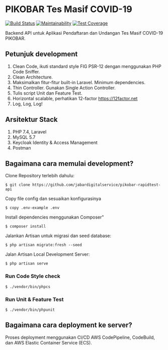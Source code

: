 # PIKOBAR Tes Masif COVID-19

[![Build Status](https://travis-ci.org/jabardigitalservice/pikobar-rapidtest-api.svg?branch=master)](https://travis-ci.org/jabardigitalservice/pikobar-rapidtest-api)
[![Maintainability](https://api.codeclimate.com/v1/badges/fae1475c143f7a532884/maintainability)](https://codeclimate.com/github/jabardigitalservice/pikobar-rapidtest-api/maintainability)
[![Test Coverage](https://api.codeclimate.com/v1/badges/fae1475c143f7a532884/test_coverage)](https://codeclimate.com/github/jabardigitalservice/pikobar-rapidtest-api/test_coverage)

Backend API untuk Aplikasi Pendaftaran dan Undangan Tes Masif COVID-19 PIKOBAR. 

## Petunjuk development
1. Clean Code, ikuti standard style FIG PSR-12 dengan menggunakan PHP Code Sniffer.
2. Clean Architecture.
3. Maksimalkan fitur-fitur built-in Laravel. Minimum dependencies.
4. Thin Controller. Gunakan Single Action Controller.
5. Tulis script Unit dan Feature Test.
6. Horizontal scalable, perhatikan 12-factor https://12factor.net
7. Log, Log, Log!

## Arsitektur Stack
1. PHP 7.4, Laravel
2. MySQL 5.7
3. Keycloak Identity & Access Management
4. Postman

## Bagaimana cara memulai development?
Clone Repository terlebih dahulu:
```
$ git clone https://github.com/jabardigitalservice/pikobar-rapidtest-api
```

Copy file config dan sesuaikan konfigurasinya
```
$ copy .env-example .env
```

Install dependencies menggunakan Composer"
```
$ composer install
```

Jalankan Artisan untuk migrasi dan seed database:
```
$ php artisan migrate:fresh --seed
```

Jalan Artisan Local Development Server:
```
$ php artisan serve
```

### Run Code Style check
```
$ ./vendor/bin/phpcs
```

### Run Unit & Feature Test
```
$ ./vendor/bin/phpunit
```

## Bagaimana cara deployment ke server?
Proses deployment menggunakan CI/CD AWS CodePipeline, CodeBuild, dan AWS Elastic Container Service (ECS).
